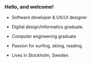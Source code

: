 ### Hello, and welcome!

- Software developer & UX/UI designer

- Digital design/informatics graduate.
- Computer engineering graduate
- Passion for surfing, skiing, reading.
- Lives in Stockholm, Sweden.



<!--
**LucasHSchuber/LucasHSchuber** is a ✨ _special_ ✨ repository because its `README.md` (this file) appears on your GitHub profile.

Here are some ideas to get you started:

- 🔭 I’m currently working on ...
- 🌱 I’m currently learning ...
- 👯 I’m looking to collaborate on ...
- 🤔 I’m looking for help with ...
- 💬 Ask me about ...
- 📫 How to reach me: ...
- 😄 Pronouns: ...
- ⚡ Fun fact: ...
-->
